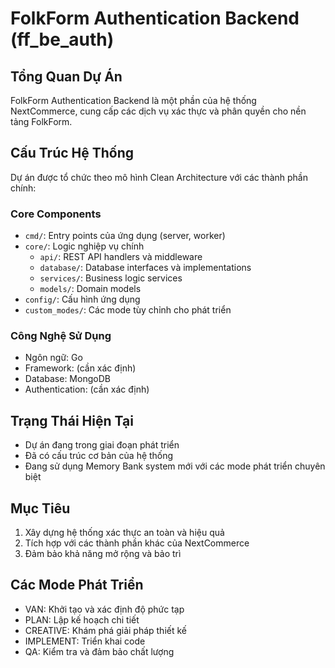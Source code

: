 # FolkForm Authentication Backend (ff_be_auth)

## Tổng Quan Dự Án
FolkForm Authentication Backend là một phần của hệ thống NextCommerce, cung cấp các dịch vụ xác thực và phân quyền cho nền tảng FolkForm.

## Cấu Trúc Hệ Thống
Dự án được tổ chức theo mô hình Clean Architecture với các thành phần chính:

### Core Components
- `cmd/`: Entry points của ứng dụng (server, worker)
- `core/`: Logic nghiệp vụ chính
  - `api/`: REST API handlers và middleware
  - `database/`: Database interfaces và implementations
  - `services/`: Business logic services
  - `models/`: Domain models
- `config/`: Cấu hình ứng dụng
- `custom_modes/`: Các mode tùy chỉnh cho phát triển

### Công Nghệ Sử Dụng
- Ngôn ngữ: Go
- Framework: (cần xác định)
- Database: MongoDB
- Authentication: (cần xác định)

## Trạng Thái Hiện Tại
- Dự án đang trong giai đoạn phát triển
- Đã có cấu trúc cơ bản của hệ thống
- Đang sử dụng Memory Bank system mới với các mode phát triển chuyên biệt

## Mục Tiêu
1. Xây dựng hệ thống xác thực an toàn và hiệu quả
2. Tích hợp với các thành phần khác của NextCommerce
3. Đảm bảo khả năng mở rộng và bảo trì

## Các Mode Phát Triển
- VAN: Khởi tạo và xác định độ phức tạp
- PLAN: Lập kế hoạch chi tiết
- CREATIVE: Khám phá giải pháp thiết kế
- IMPLEMENT: Triển khai code
- QA: Kiểm tra và đảm bảo chất lượng 